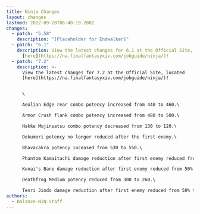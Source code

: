```yaml
---
title: Ninja Changes
layout: changes
lastmod: 2022-09-20T06:40:19.200Z
changes:
  - patch: "5.58"
    description: "[Placeholder for Endwalker]"
  - patch: "6.1"
    description: View the latest changes for 6.1 at the Official Site, located
      [here](https://na.finalfantasyxiv.com/jobguide/ninja/)!
  - patch: "7.2"
    description: >-
      View the latest changes for 7.2 at the Official Site, located
      [here](https://na.finalfantasyxiv.com/jobguide/ninja/)!


      \

      Aeolian Edge rear combo potency increased from 440 to 460.\

      Armor Crush flank combo potency increased from 480 to 500.\

      Hakke Mujinsatsu combo potency decreased from 130 to 120.\

      Dokumori potency no longer reduced after the first enemy.\

      Bhavacakra potency inceased from 530 to 550.\

      Phantom Kamaitachi damage reduction after first enemy reduced from 50% to 25%.\

      Kunai's Bane damage reduction after first enemy reduced from 50% to 25%.\

      Deathfrog Medium potency reduced from 300 to 260.\

      Tenri Jindo damage reduction after first enemy reduced from 50% to 25%.
authors:
  - Balance-NIN-Staff
---
```

